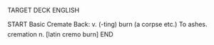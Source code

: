 TARGET DECK
ENGLISH

START
Basic
Cremate
Back: v. (-ting) burn (a corpse etc.) To ashes.  cremation n. [latin cremo burn]
END
